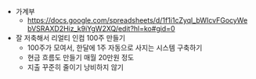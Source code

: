 - 가계부
	- https://docs.google.com/spreadsheets/d/1f1i1cZyql_bWIcvFGocyWebVSRAXD2Hiz_k9iYgW2XQ/edit?hl=ko#gid=0
- 잘 저축해서 리얼티 인컴 100주 만들기
	- 100주가 모여서, 한달에 1주 자동으로 사지는 시스템 구축하기
	- 현금 흐름도 만들기 매월 20만원 정도
	- 지출 꾸준히 줄이기 낭비하지 않기